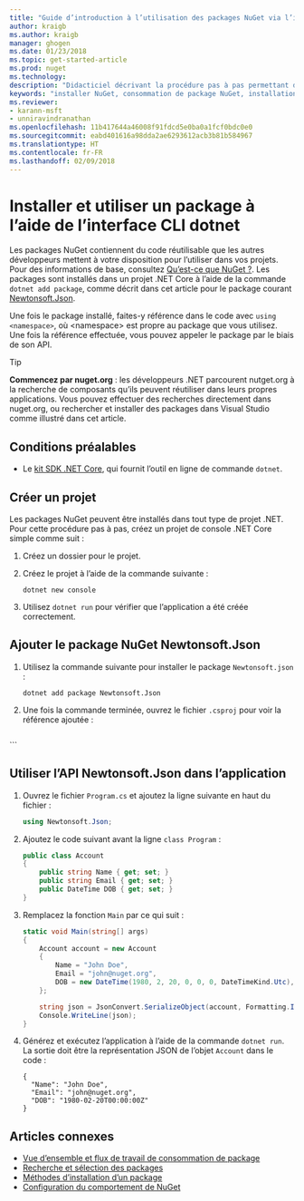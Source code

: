 ```yaml
---
title: "Guide d’introduction à l’utilisation des packages NuGet via l’infrastructure CLI dotnet | Microsoft Docs"
author: kraigb
ms.author: kraigb
manager: ghogen
ms.date: 01/23/2018
ms.topic: get-started-article
ms.prod: nuget
ms.technology: 
description: "Didacticiel décrivant la procédure pas à pas permettant d’installer et d’utiliser un package NuGet dans un projet .NET Core."
keywords: "installer NuGet, consommation de package NuGet, installation de packages NuGet, références de package NuGet, utilisation de packages NuGet"
ms.reviewer:
- karann-msft
- unniravindranathan
ms.openlocfilehash: 11b417644a46008f91fdcd5e0ba0a1fcf0bdc0e0
ms.sourcegitcommit: eabd401616a98dda2ae6293612acb3b81b584967
ms.translationtype: HT
ms.contentlocale: fr-FR
ms.lasthandoff: 02/09/2018
---
```

# <a name="install-and-use-a-package-using-the-dotnet-cli"></a>Installer et utiliser un package à l’aide de l’interface CLI dotnet

Les packages NuGet contiennent du code réutilisable que les autres développeurs mettent à votre disposition pour l’utiliser dans vos projets. Pour des informations de base, consultez [Qu’est-ce que NuGet ?](../What-is-NuGet.md). Les packages sont installés dans un projet .NET Core à l’aide de la commande `dotnet add package`, comme décrit dans cet article pour le package courant [Newtonsoft.Json](https://www.nuget.org/packages/Newtonsoft.Json/).

Une fois le package installé, faites-y référence dans le code avec `using <namespace>`, où \<namespace\> est propre au package que vous utilisez. Une fois la référence effectuée, vous pouvez appeler le package par le biais de son API.

> [!Tip]
> **Commencez par nuget.org** : les développeurs .NET parcourent nutget.org à la recherche de composants qu’ils peuvent réutiliser dans leurs propres applications. Vous pouvez effectuer des recherches directement dans nuget.org, ou rechercher et installer des packages dans Visual Studio comme illustré dans cet article.

## <a name="pre-requisites"></a>Conditions préalables

- Le [kit SDK .NET Core](https://www.microsoft.com/net/download/), qui fournit l’outil en ligne de commande `dotnet`.

## <a name="create-a-project"></a>Créer un projet

Les packages NuGet peuvent être installés dans tout type de projet .NET. Pour cette procédure pas à pas, créez un projet de console .NET Core simple comme suit :

1. Créez un dossier pour le projet.

1. Créez le projet à l’aide de la commande suivante :

    ```cli
    dotnet new console
    ```

1. Utilisez `dotnet run` pour vérifier que l’application a été créée correctement.

## <a name="add-the-newtonsoftjson-nuget-package"></a>Ajouter le package NuGet Newtonsoft.Json

1. Utilisez la commande suivante pour installer le package `Newtonsoft.json` :

    ```cli
    dotnet add package Newtonsoft.Json
    ```

1. Une fois la commande terminée, ouvrez le fichier `.csproj` pour voir la référence ajoutée :

    ```xml
  <ItemGroup>
    <PackageReference Include="Newtonsoft.Json" Version="10.0.3" />
  </ItemGroup>
    ```

## <a name="use-the-newtonsoftjson-api-in-the-app"></a>Utiliser l’API Newtonsoft.Json dans l’application

1. Ouvrez le fichier `Program.cs` et ajoutez la ligne suivante en haut du fichier :

    ```cs
    using Newtonsoft.Json;
    ```

1. Ajoutez le code suivant avant la ligne `class Program` :

    ```cs
    public class Account
    {
        public string Name { get; set; }
        public string Email { get; set; }
        public DateTime DOB { get; set; }
    }
    ```

1. Remplacez la fonction `Main` par ce qui suit :

    ```cs
    static void Main(string[] args)
    {
        Account account = new Account
        {
            Name = "John Doe",
            Email = "john@nuget.org",
            DOB = new DateTime(1980, 2, 20, 0, 0, 0, DateTimeKind.Utc),
        };

        string json = JsonConvert.SerializeObject(account, Formatting.Indented);
        Console.WriteLine(json);
    }
    ```

1. Générez et exécutez l’application à l’aide de la commande `dotnet run`. La sortie doit être la représentation JSON de l’objet `Account` dans le code :

    ```output
    {
      "Name": "John Doe",
      "Email": "john@nuget.org",
      "DOB": "1980-02-20T00:00:00Z"
    }
    ```

## <a name="related-articles"></a>Articles connexes

- [Vue d’ensemble et flux de travail de consommation de package](../consume-packages/overview-and-workflow.md)
- [Recherche et sélection des packages](../consume-packages/finding-and-choosing-packages.md)
- [Méthodes d’installation d’un package](../consume-packages/ways-to-install-a-package.md)
- [Configuration du comportement de NuGet](../consume-packages/configuring-nuget-behavior.md)
